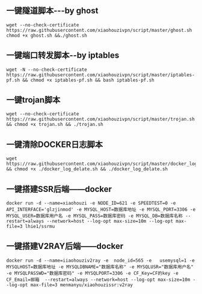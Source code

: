 ## 一键隧道脚本---by ghost ##
    wget --no-check-certificate https://raw.githubusercontent.com/xiaohouzivpn/script/master/ghost.sh chmod +x ghost.sh &&./ghost.sh

## 一键端口转发脚本--by iptables ##
    wget -N --no-check-certificate https://raw.githubusercontent.com/xiaohouzivpn/script/master/iptables-pf.sh && chmod +x iptables-pf.sh && bash iptables-pf.sh
## 一键trojan脚本 ##
    wget --no-check-certificate https://raw.githubusercontent.com/xiaohouzivpn/script/master/trojan.sh && chmod +x trojan.sh && ./trojan.sh
## 一键清除DOCKER日志脚本 ##
    wget https://raw.githubusercontent.com/xiaohouzivpn/script/master/docker_log_delate.sh && chmod +x ./docker_log_delate.sh && ./docker_log_delate.sh
    
## 一键搭建SSR后端——docker ##

    docker run -d --name=xiaohouzi -e NODE_ID=621 -e SPEEDTEST=0 -e API_INTERFACE='glzjinmod' -e MYSQL_HOST=数据库地址 -e MYSQL_PORT=3306 -e MYSQL_USER=数据库用户名 -e MYSQL_PASS=数据库密码 -e MYSQL_DB=数据库名称 --restart=always --network=host --log-opt max-size=10m --log-opt max-file=3 lhie1/ssrmu
    
## 一键搭建V2RAY后端——docker ##    
    docker run -d --name=iiaohouziv2ray -e  node_id=565 -e   usemysql=1 -e MYSQLHOST=数据库地址 -e MYSQLDBNAME="数据库名称" -e MYSQLUSR="数据库用户名" -e MYSQLPASSWD="数据库密码" -e MYSQLPORT=3306 -e CF_Key=CF的key -e CF_Email=邮箱  --restart=always --network=host --log-opt max-size=10m --log-opt max-file=3 menmanyu/xiaohouzissr:v2ray
